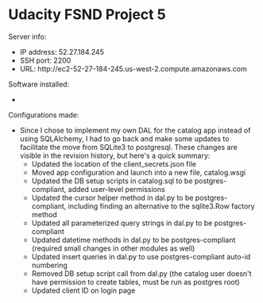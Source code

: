 <h1>Udacity FSND Project 5</h1>

<div>Server info:</div>
<ul>
    <li>IP address: 52.27.184.245</li>
    <li>SSH port: 2200</li>
    <li>URL: http://ec2-52-27-184-245.us-west-2.compute.amazonaws.com</li>
</ul>

<div>Software installed:</div>
<ul>
    <li></li>
</ul>

<div>Configurations made:</div>
<ul>
    <li>Since I chose to implement my own DAL for the catalog app instead of using SQLAlchemy, I had to go back and make some updates to facilitate the move from SQLite3 to postgresql.  These changes are visible in the revision history, but here's a quick summary:
        <ul>
            <li>Updated the location of the client_secrets.json file</li>
            <li>Moved app configuration and launch into a new file, catalog.wsgi</li>
            <li>Updated the DB setup scripts in catalog.sql to be postgres-compliant, added user-level permissions</li>
            <li>Updated the cursor helper method in dal.py to be postgres-compliant, including finding an alternative to the sqlite3.Row factory method</li>
            <li>Updated all parameterized query strings in dal.py to be postgres-compliant</li>
            <li>Updated datetime methods in dal.py to be postgres-compliant (required small changes in other modules as well)</li>
            <li>Updated insert queries in dal.py to use postgres-compliant auto-id numbering</li>
            <li>Removed DB setup script call from dal.py (the catalog user doesn't have permission to create tables, must be run as postgres root)</li>
            <li>Updated client ID on login page</li>
        </ul>
    </li>

</ul>
    
